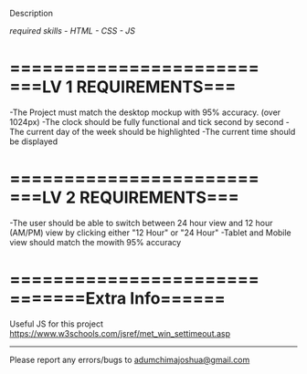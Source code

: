 

Description

*required skills - HTML - CSS - JS*





=======================
===LV 1 REQUIREMENTS===
=======================

-The Project must match the desktop mockup with 95% accuracy. (over 1024px)
-The clock should be fully functional and tick second by second
-The current day of the week should be highlighted
-The current time should be displayed

=======================
===LV 2 REQUIREMENTS===
=======================

-The user should be able to switch between 24 hour view and 12 hour (AM/PM) view
  by clicking either "12 Hour" or "24 Hour"
-Tablet and Mobile view should match the mowith 95% accuracy

=======================
=======Extra Info======
=======================

Useful JS for this project
https://www.w3schools.com/jsref/met_win_settimeout.asp

-----
Please report any errors/bugs to adumchimajoshua@gmail.com
